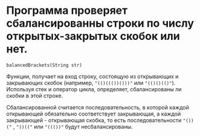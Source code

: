 # Программа проверяет сбалансированны строки по числу открытых-закрытых скобок или нет.

```
balancedBrackets(String str)
```
Функции, получает на вход строку, состоящую из открывающих и закрывающих скобок (например, `"(()((())()))"` или `"(()()(()"`).
Используя стек и оператор цикла, определяет, сбалансированы ли скобки в этой строке.

Сбалансированной считается последовательность, в которой каждой открывающей обязательно соответствует закрывающая,
а каждой закрывающей - открывающая скобка, то есть последовательности `"())("` , `"))(("` или `"((())"` будут несбалансированы.
